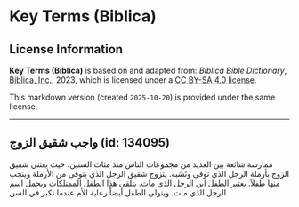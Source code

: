 # Key Terms (Biblica)

## License Information

**Key Terms (Biblica)** is based on and adapted from: _Biblica Bible Dictionary_, [Biblica, Inc.](https://www.biblica.com/), 2023, which is licensed under a [CC BY-SA 4.0 license](https://creativecommons.org/licenses/by-sa/4.0/legalcode.en).

This markdown version (created `2025-10-20`) is provided under the same license.



--------------------------------

## واجب شقيق الزوج (id: 134095)

ممارسة شائعة بين العديد من مجموعات الناس منذ مئات السنين، حيث يعتني شقيق الزوج بأرملة الرجل الذي توفى ونَسَبه. يتزوج شقيق الرجل الذي يتوفى من الأرملة وينجب منها طفلاً. يعتبر الطفل ابن الرجل الذي مات. يتلقى هذا الطفل الممتلكات ويحمل اسم الرجل الذي مات. ويتولى الطفل أيضاً رعاية الأم عندما تكبر في السن.


